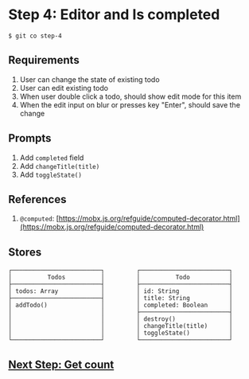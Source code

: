 # Step 4: Editor and Is completed

    $ git co step-4

## Requirements

1. User can change the state of existing todo
1. User can edit existing todo
1. When user double click a todo, should show edit mode for this item
1. When the edit input on blur or presses key "Enter", should save the change


## Prompts

1. Add `completed` field
1. Add `changeTitle(title)`
1. Add `toggleState()`


## References

1. `@computed`: [https://mobx.js.org/refguide/computed-decorator.html](https://mobx.js.org/refguide/computed-decorator.html)


## Stores

```
┌─────────────────────────┐         ┌─────────────────────────┐
│          Todos          │         │          Todo           │
├─────────────────────────┤         ├─────────────────────────┤
│ todos: Array            │         │ id: String              │
├─────────────────────────┤         │ title: String           │
│ addTodo()               │         │ completed: Boolean      │
│                         │         ├─────────────────────────┤
│                         │         │ destroy()               │
│                         │         │ changeTitle(title)      │
│                         │         │ toggleState()           │
└─────────────────────────┘         └─────────────────────────┘
```


## [Next Step: Get count](STEP_5.md)
